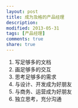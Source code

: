 ```yaml
---
layout: post
title: 成为及格的产品经理
description: 
modified: 2013-05-31
tags: [产品经理]
comments: true
share: true
---
```


1. 写足够多的文档
2. 画足够多的交互
3. 思考足够多的需求
4. 与设计、开发成为好朋友
5. 与商务、运营成为好朋友
6. 独立思考，充分沟通